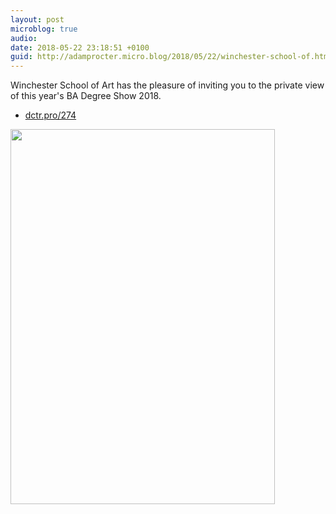 ```yaml
---
layout: post
microblog: true
audio: 
date: 2018-05-22 23:18:51 +0100
guid: http://adamprocter.micro.blog/2018/05/22/winchester-school-of.html
---
```

Winchester School of Art has the pleasure of inviting you to the private view of this year's BA Degree Show 2018. 

- [dctr.pro/274](http://dctr.pro/274)

<img src="http://discursive.adamprocter.co.uk/uploads/2018/8ced6345c1.jpg" width="423" height="600" />
